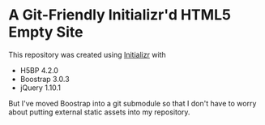A Git-Friendly Initializr'd HTML5 Empty Site
============================================

This repository was created using [Initializr](http://www.initializr.com/) with

* H5BP 4.2.0
* Boostrap 3.0.3
* jQuery 1.10.1

But I've moved Boostrap into a git submodule so that I don't have to worry about
putting external static assets into my repository.
